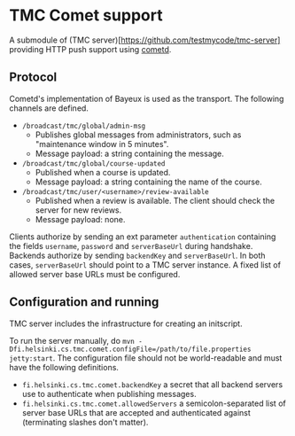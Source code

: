 # TMC Comet support #

A submodule of (TMC server)[https://github.com/testmycode/tmc-server] providing HTTP push support using [cometd](http://cometd.org/).

## Protocol ##

Cometd's implementation of Bayeux is used as the transport. The following channels are defined.

- `/broadcast/tmc/global/admin-msg`
    - Publishes global messages from administrators, such as "maintenance window in 5 minutes".
    - Message payload: a string containing the message.
- `/broadcast/tmc/global/course-updated`
    - Published when a course is updated.
    - Message payload: a string containing the name of the course.
- `/broadcast/tmc/user/<username>/review-available`
    - Published when a review is available. The client should check the server for new reviews.
    - Message payload: none.

Clients authorize by sending an ext parameter `authentication` containing the fields `username`, `password` and `serverBaseUrl` during handshake. Backends authorize by sending `backendKey` and `serverBaseUrl`. In both cases, `serverBaseUrl` should point to a TMC server instance. A fixed list of allowed server base URLs must be configured.

## Configuration and running ##

TMC server includes the infrastructure for creating an initscript.

To run the server manually, do `mvn -Dfi.helsinki.cs.tmc.comet.configFile=/path/to/file.properties jetty:start`. The configuration file should not be world-readable and must have the following definitions.

- `fi.helsinki.cs.tmc.comet.backendKey` a secret that all backend servers use to authenticate when publishing messages.
- `fi.helsinki.cs.tmc.comet.allowedServers` a semicolon-separated list of server base URLs that are accepted and authenticated against (terminating slashes don't matter).
